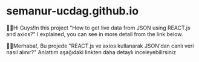 # semanur-ucdag.github.io

👋🏻Hi Guys!In this project "How to get live data from JSON using REACT.js and axios?" I explained, you can see in more detail from the link below.

👋🏻Merhaba!, Bu projede "REACT.js ve axios kullanarak JSON'dan canlı veri nasıl alınır?" Anlattım aşağıdaki linkten daha detaylı inceleyebilirsiniz
